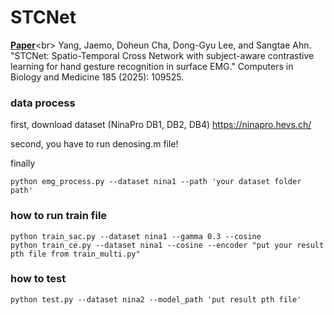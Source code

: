 # STCNet
[**Paper**]([https://link.springer.com/article/10.1007/s13534-023-00309-4](https://www.sciencedirect.com/science/article/abs/pii/S001048252401610X))<br>
Yang, Jaemo, Doheun Cha, Dong-Gyu Lee, and Sangtae Ahn. "STCNet: Spatio-Temporal Cross Network with subject-aware contrastive learning for hand gesture recognition in surface EMG." Computers in Biology and Medicine 185 (2025): 109525.


### data process

first, download dataset (NinaPro DB1, DB2, DB4)
https://ninapro.hevs.ch/

second, you have to run denosing.m file!

finally
```
python emg_process.py --dataset nina1 --path 'your dataset folder path'
```

### how to run train file

```
python train_sac.py --dataset nina1 --gamma 0.3 --cosine
python train_ce.py --dataset nina1 --cosine --encoder "put your result pth file from train_multi.py"
```


### how to test

```
python test.py --dataset nina2 --model_path 'put result pth file'
```
